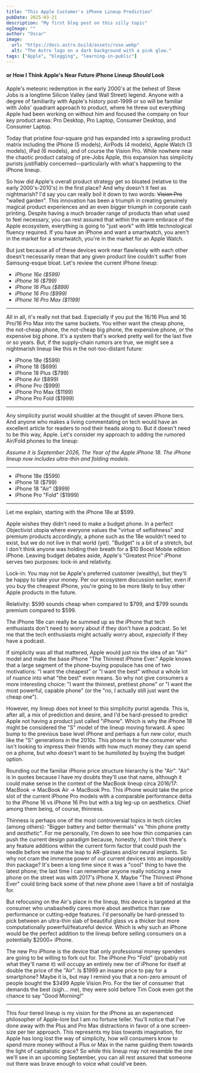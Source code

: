 ```yaml
---
title: "This Apple Customer's iPhone Lineup Prediction"
pubDate: 2025-03-21
description: "My first blog post on this silly topic"
ogImage: ""
author: "Oscar"
image:
  url: "https://docs.astro.build/assets/rose.webp"
  alt: "The Astro logo on a dark background with a pink glow."
tags: ["Apple", "blogging", "learning-in-public"]
---
```



#### or How I Think Apple's Near Future iPhone Lineup *Should* Look

Apple's meteoric redemption in the early 2000's at the behest of Steve Jobs is a longtime Silicon Valley (and Wall Street) legend. Anyone with a degree of familiarity with Apple's history post-1999 or so will be familiar with Jobs' quadrant approach to product, where he threw out everything Apple had been working on without him and focused the company on four key product areas: Pro Desktop, Pro Laptop, Consumer Desktop, and Consumer Laptop.

Today that pristine four-square grid has expanded into a sprawling product matrix including the iPhone (5 models), AirPods (4 models), Apple Watch (3 models), iPad (6 models), and of course the Vision Pro. While nowhere near the chaotic product catalog of pre-Jobs Apple, this expansion has simplicity purists justifiably concerned—particularly with what's happening to the iPhone lineup.

So how did Apple's overall product strategy get so bloated (relative to the early 2000's-2010's) in the first place? And why doesn't it feel as nightmarish? I'd say you can really boil it down to two words: ~~Vision Pro~~ "walled garden". This innovation has been a triumph in creating genuinely magical product experiences and an even bigger triumph in corporate cash printing. Despite having a much broader range of products than what used to feel necessary, you can rest assured that within the warm embrace of the Apple ecosystem, everything is going to "just work" with little technological fluency required. If you have an iPhone and want a smartwatch, you aren't in the market for a smartwatch, you're in the market for an Apple Watch.

But just because all of these devices work near flawlessly with each other doesn't necessarily mean that any given product line couldn't suffer from Samsung-esque bloat. Let's review the current iPhone lineup:

- *iPhone 16e ($599)*
- *iPhone 16 ($799)*
- *iPhone 16 Plus ($899)*
- *iPhone 16 Pro ($999)*
- *iPhone 16 Pro Max ($1199)*

---

All in all, it's really not that bad. Especially if you put the 16/16 Plus and 16 Pro/16 Pro Max into the same buckets. You either want the cheap phone, the not-cheap phone, the not-cheap big phone, the expensive phone, or the expensive big phone. It's a system that's worked pretty well for the last five or so years. But, if the supply-chain rumors are true, we might see a nightmarish lineup like this in the not-too-distant future:

- iPhone 18e ($599)
- iPhone 18 ($699)
- iPhone 18 Plus ($799)
- iPhone Air ($899)
- iPhone Pro ($999)
- iPhone Pro Max ($1199)
- iPhone Pro Fold ($1999)

---

Any simplicity purist would shudder at the thought of seven iPhone tiers. And anyone who makes a living commentating on tech would have an excellent article for readers to nod their heads along to. But it doesn't need to be this way, Apple. Let's consider my approach to adding the rumored Air/Fold phones to the lineup:

*Assume it is September 2026, The Year of the Apple iPhone 18. The iPhone lineup now includes ultra-thin and folding models.*

---

- iPhone 18e ($599)
- iPhone 18 ($799)
- iPhone 18 "Air" ($999)
- iPhone Pro "Fold" ($1999)

---

Let me explain, starting with the iPhone 18e at $599.

Apple wishes they didn't need to make a budget phone. In a perfect Objectivist utopia where everyone values the "virtue of selfishness" and premium products accordingly, a phone such as the 18e wouldn't need to exist, but we do not live in that world (yet). "Budget" is a bit of a stretch, but I don't think anyone was holding their breath for a $10 Boost Mobile edition iPhone. Leaving budget debates aside, Apple's "Greatest Price" iPhone serves two purposes: lock-in and relativity.

Lock-in: You may not be Apple's preferred customer (wealthy), but they'll be happy to take your money. Per our ecosystem discussion earlier, even if you buy the cheapest iPhone, you're going to be more likely to buy other Apple products in the future.

Relativity: $599 sounds cheap when compared to $799, and $799 sounds premium compared to $599.

The iPhone 18e can really be summed up as the iPhone that tech enthusiasts don't need to worry about if they don't have a podcast. So let me that the tech enthusiasts might actually worry about, *especially* if they have a podcast.

If simplicity was all that mattered, Apple would just nix the idea of an "Air" model and make the base iPhone "The Thinnest iPhone Ever." Apple knows that a large segment of the phone-buying populace has one of two motivations: "I want the cheapest" or "I want the best" without a whole lot of nuance into what "the best" even means. So why not give consumers a more interesting choice: "I want the thinnest, prettiest phone" or "I want the most powerful, capable phone" (or the "no, I actually still just want the cheap one").

However, my lineup does not kneel to this simplicity purist agenda. This is, after all, a mix of prediction and desire, and I'd be hard-pressed to predict Apple not having a product just called "iPhone". Which is why the iPhone 18 might be considered the "S" model of the lineup moving forward. A spec bump to the previous base level iPhone and perhaps a fun new color, much like the "S" generations in the 2010s. This phone is for the consumer who isn't looking to impress their friends with how much money they can spend on a phone, but who doesn't want to be *humiliated* by buying the budget option.

Rounding out the familiar iPhone price structure hierarchy is the "Air". "Air" is in quotes because I have my doubts they'll use that name, although it could make sense in the context of the MacBook lineup circa 2016/17: MacBook → MacBook Air → MacBook Pro. This iPhone would take the price slot of the current iPhone Pro models with a comparable performance delta to the iPhone 16 vs iPhone 16 Pro but with a big leg-up on aesthetics. Chief among them being, of course, thinness.

Thinness is perhaps one of the most controversial topics in tech circles (among others): "Bigger battery and better thermals" vs "thin phone pretty and *aesthetic*". For me personally, I'm down to see how thin companies can push the current design paradigm because, honestly, I don't think there's any feature additions within the current form factor that could push the needle before we make the leap to AR-glasses and/or neural implants. So why not cram the immense power of our current devices into an impossibly thin package? It's been a long time since it was a "cool" thing to have the latest phone; the last time I can remember anyone really noticing a new phone on the street was with 2017's iPhone X. Maybe "The Thinnest iPhone Ever" could bring back some of that new phone awe I have a bit of nostalgia for.

But refocusing on the Air's place in the lineup, this device is targeted at the consumer who unabashedly cares more about aesthetics than raw performance or cutting-edge features. I'd personally be hard-pressed to pick between an ultra-thin slab of beautiful glass vs a thicker but more computationally powerful/featureful device. Which is why such an iPhone would be the perfect addition to the lineup before selling consumers on a potentially $2000+ iPhone.

The new Pro iPhone is the device that only professional money spenders are going to be willing to fork out for. The iPhone Pro "Fold" (probably not what they'll name it) will occupy an entirely new tier of iPhone for itself at double the price of the "Air". Is $1999 an insane price to pay for a smartphone? Maybe it is, but may I remind you that a non-zero amount of people bought the $3499 Apple Vision Pro. For the tier of consumer that demands the best (sigh... me), they were sold before Tim Cook even got the chance to say "Good Morning!"

---

This four tiered lineup is my vision for the iPhone as an experienced philosopher of Apple-lore but I am no fortune teller. You'll notice that I've done away with the Plus and Pro Max distractions in favor of a one screen-size per tier approach. This represents my bias towards imagination, for Apple has long lost the way of simplicity, how will consumers know to spend more money without a Plus or Max in the name guiding them towards the light of capitalistic grace? So while this lineup may not resemble the one we'll see in an upcoming September, you can all rest assured that someone out there was brave enough to voice what could've been.
